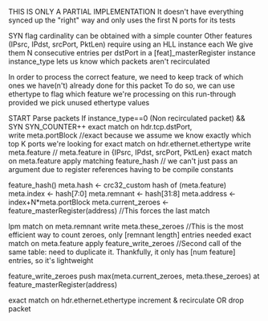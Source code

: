 THIS IS ONLY A PARTIAL IMPLEMENTATION 
It doesn't have everything synced up the "right" way and only uses the first N ports for its tests



SYN flag cardinality can be obtained with a simple counter
Other features (IPsrc, IPdst, srcPort, PktLen) require using an HLL instance each
We give them N consecutive entries per dstPort in a [feat]_masterRegister instance
instance_type lets us know which packets aren't recirculated

In order to process the correct feature, we need to keep track of which ones we have(n't) already done for this packet
To do so, we can use ethertype to flag which feature we're processing on this run-through provided we pick unused ethertype values


START
Parse packets 
If instance_type==0 (Non recirculated packet) && SYN
	SYN_COUNTER++
exact match on hdr.tcp.dstPort,			
	write meta.portBlock
	//exact because we assume we know exactly which top K ports we're looking for
exact match on hdr.ethernet.ethertype
	write meta.feature
	// meta.feature in {IPsrc, IPdst, srcPort, PktLen}
exact match on meta.feature
	apply matching feature_hash 
	// we can't just pass an argument due to register references having to be compile constants

feature_hash()
	meta.hash			<- crc32_custom hash of (meta.feature)
	meta.index			<- hash[7:0]
	meta.remnant		<- hash[31:8]
	meta.address		<- index+N*meta.portBlock
	meta.current_zeroes <- feature_masterRegister(address) //This forces the last match

lpm match on meta.remnant
	write meta.these_zeroes
	//This is the most efficient way to count zeroes, only [remnant length] entries needed
exact match on meta.feature 
	apply feature_write_zeroes
	//Second call of the same table: need to duplicate it. Thankfully, it only has [num feature] entries, so it's lightweight

feature_write_zeroes
	push max(meta.current_zeroes, meta.these_zeroes) at feature_masterRegister(address)
	
exact match on hdr.ethernet.ethertype
	increment & recirculate
	OR
	drop packet



